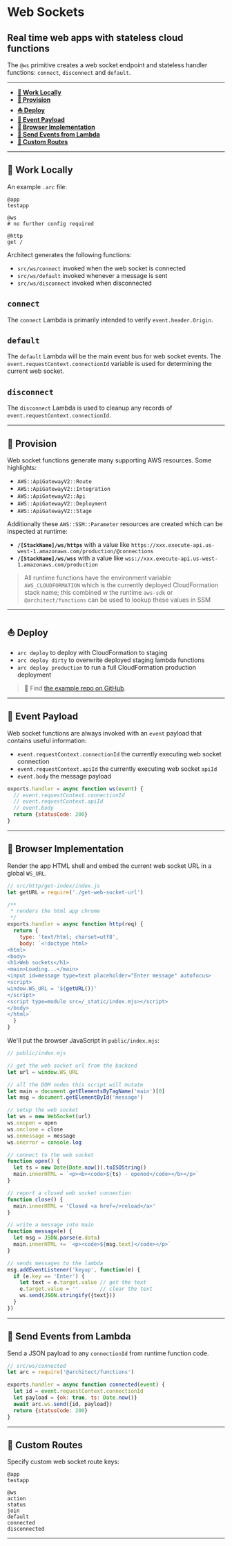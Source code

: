 # Web Sockets
## Real time web apps with stateless cloud functions

The `@ws` primitive creates a web socket endpoint and stateless handler functions: `connect`, `disconnect` and `default`. 

---

- <a href=#local><b>🚜 Work Locally</b></a> 
- <a href=#provision><b>🌾 Provision</b></a> 
- <a href=#deploy><b>⛵️ Deploy</b></a>
- <a href=#event><b>🎉 Event Payload</b></a>
- <a href=#browser><b>🧭 Browser Implementation</b></a>
- <a href=#send><b>🧁 Send Events from Lambda</b></a>
- <a href=#custom><b>🚙 Custom Routes</b></a>

---

<h2 id=local>🚜 Work Locally</h2>

An example `.arc` file:

```arc
@app
testapp

@ws
# no further config required

@http
get /
```

Architect generates the following functions:

- `src/ws/connect` invoked when the web socket is connected
- `src/ws/default` invoked whenever a message is sent
- `src/ws/disconnect` invoked when disconnected

## `connect`

The `connect` Lambda is primarily intended to verify `event.header.Origin`. 

## `default`

The `default` Lambda will be the main event bus for web socket events. The `event.requestContext.connectionId` variable is used for determining the current web socket.

## `disconnect`

The `disconnect` Lambda is used to cleanup any records of `event.requestContext.connectionId`.

---

<h2 id=provision>🌾 Provision</h2>

Web socket functions generate many supporting AWS resources. Some highlights:

- `AWS::ApiGatewayV2::Route`
- `AWS::ApiGatewayV2::Integration`
- `AWS::ApiGatewayV2::Api`
- `AWS::ApiGatewayV2::Deployment`
- `AWS::ApiGatewayV2::Stage`

Additionally these `AWS::SSM::Parameter` resources are created which can be inspected at runtime:

- **`/[StackName]/ws/https`** with a value like `https://xxx.execute-api.us-west-1.amazonaws.com/production/@connections`
- **`/[StackName]/ws/wss`** with a value like `wss://xxx.execute-api.us-west-1.amazonaws.com/production`

> All runtime functions have the environment variable `AWS_CLOUDFORMATION` which is the currently deployed CloudFormation stack name; this combined w the runtime `aws-sdk` or `@architect/functions` can be used to lookup these values in SSM

---

<h2 id=deploy>⛵️ Deploy</h2>

- `arc deploy` to deploy with CloudFormation to staging
- `arc deploy dirty` to overwrite deployed staging lambda functions 
- `arc deploy production` to run a full CloudFormation production deployment

> 🔭 Find [the example repo on GitHub](https://github.com/architect/arc-example-ws).

---

<h2 id=event>🎉 Event Payload</h2>

Web socket functions are always invoked with an `event` payload that contains useful information:

- `event.requestContext.connectionId` the currently executing web socket connection
- `event.requestContext.apiId` the currently executing web socket `apiId`
- `event.body` the message payload

```javascript
exports.handler = async function ws(event) {
  // event.requestContext.connectionId
  // event.requestContext.apiId
  // event.body
  return {statusCode: 200}
}
```

---

<h2 id=browser>🧭 Browser Implementation</h2>

Render the app HTML shell and embed the current web socket URL in a global `WS_URL`.

```javascript
// src/http/get-index/index.js
let getURL = require('./get-web-socket-url')

/**
 * renders the html app chrome
 */
exports.handler = async function http(req) {
  return {
    type: 'text/html; charset=utf8',
    body: `<!doctype html>
<html>
<body>
<h1>Web sockets</h1>
<main>Loading...</main>
<input id=message type=text placeholder="Enter message" autofocus>
<script>
window.WS_URL = '${getURL()}'
</script>
<script type=module src=/_static/index.mjs></script>
</body>
</html>`
  }
}
```

We'll put the browser JavaScript in `public/index.mjs`:

```javascript
// public/index.mjs

// get the web socket url from the backend
let url = window.WS_URL

// all the DOM nodes this script will mutate
let main = document.getElementsByTagName('main')[0]
let msg = document.getElementById('message')

// setup the web socket
let ws = new WebSocket(url)
ws.onopen = open
ws.onclose = close
ws.onmessage = message
ws.onerror = console.log

// connect to the web socket
function open() {
  let ts = new Date(Date.now()).toISOString()
  main.innerHTML = `<p><b><code>${ts} - opened</code></b></p>`
}

// report a closed web socket connection
function close() {
  main.innerHTML = 'Closed <a href=/>reload</a>'
}

// write a message into main
function message(e) {
  let msg = JSON.parse(e.data)
  main.innerHTML += `<p><code>${msg.text}</code></p>`
}

// sends messages to the lambda
msg.addEventListener('keyup', function(e) {
  if (e.key == 'Enter') {
    let text = e.target.value // get the text
    e.target.value = ''       // clear the text
    ws.send(JSON.stringify({text}))
  }
})
```

---

<h2 id=send>🧁 Send Events from Lambda</h2>

Send a JSON payload to any `connectionId` from runtime function code.

```javascript
// src/ws/connected
let arc = require('@architect/functions')

exports.handler = async function connected(event) {
  let id = event.requestContext.connectionId
  let payload = {ok: true, ts: Date.now()}
  await arc.ws.send({id, payload})
  return {statusCode: 200}
}
```

---

<h2 id=custom>🚙 Custom Routes</h2>

Specify custom web socket route keys:

```arc
@app
testapp

@ws
action
status
join
default
connected
disconnected
```

---

